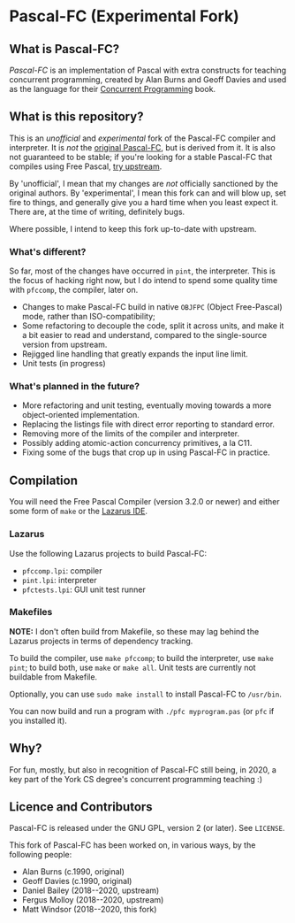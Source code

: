 # Pascal-FC (Experimental Fork)

## What is Pascal-FC?

*Pascal-FC* is an implementation of Pascal with extra constructs for teaching
concurrent programming, created by Alan Burns and Geoff Davies and used as the
language for their [Concurrent
Programming](https://www-users.cs.york.ac.uk/burns/concurrency.html) book.

## What is this repository?

This is an *unofficial* and *experimental* fork of the Pascal-FC compiler and
interpreter.  It is *not* the [original
Pascal-FC](https://www-users.cs.york.ac.uk/burns/pf.html), but is derived from
it.  It is also not guaranteed to be stable; if you're looking for a stable
Pascal-FC that compiles using Free Pascal, [try
upstream](https://github.com/danieljabailey/Pascal-FC).

By 'unofficial', I mean that my changes are *not* officially sanctioned by the
original authors.  By 'experimental', I mean this fork can and will blow up,
set fire to things, and generally give you a hard time when you least expect
it.  There are, at the time of writing, definitely bugs.

Where possible, I intend to keep this fork up-to-date with upstream.

### What's different?

So far, most of the changes have occurred in `pint`, the interpreter.  This is
the focus of hacking right now, but I do intend to spend some quality
time with `pfccomp`, the compiler, later on.

- Changes to make Pascal-FC build in native `OBJFPC` (Object Free-Pascal) mode,
  rather than ISO-compatibility;
- Some refactoring to decouple the code, split it across units, and make it a
  bit easier to read and understand, compared to the single-source version from
  upstream.
- Rejigged line handling that greatly expands the input line limit.
- Unit tests (in progress)

### What's planned in the future?

- More refactoring and unit testing, eventually moving towards a more
  object-oriented implementation.
- Replacing the listings file with direct error reporting to standard error.
- Removing more of the limits of the compiler and interpreter.
- Possibly adding atomic-action concurrency primitives, a la C11.
- Fixing some of the bugs that crop up in using Pascal-FC in practice.

## Compilation

You will need the Free Pascal Compiler (version 3.2.0 or newer) and either some
form of `make` or the [Lazarus IDE](http://www.lazarus-ide.org/).

### Lazarus

Use the following Lazarus projects to build Pascal-FC:

- `pfccomp.lpi`: compiler
- `pint.lpi`: interpreter
- `pfctests.lpi`: GUI unit test runner

### Makefiles

**NOTE:** I don't often build from Makefile, so these may lag behind the Lazarus projects in terms of dependency tracking.

To build the compiler, use `make pfccomp`; to build the interpreter, use `make pint`; to build both, use `make` or `make all`.
Unit tests are currently not buildable from Makefile.

Optionally, you can use `sudo make install` to install Pascal-FC to `/usr/bin`.

You can now build and run a program with `./pfc myprogram.pas` (or `pfc` if you installed it).

## Why?

For fun, mostly, but also in recognition of Pascal-FC still being, in 2020, a
key part of the York CS degree's concurrent programming teaching :)

## Licence and Contributors

Pascal-FC is released under the GNU GPL, version 2 (or later).  See `LICENSE`.

This fork of Pascal-FC has been worked on, in various ways, by the following
people:

- Alan Burns (c.1990, original)
- Geoff Davies (c.1990, original)
- Daniel Bailey (2018--2020, upstream)
- Fergus Molloy (2018--2020, upstream)
- Matt Windsor (2018--2020, this fork)
